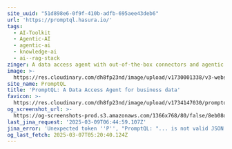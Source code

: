 ```yaml
---
site_uuid: "51d898e6-0f9f-410b-adfb-695aee43deb6"
url: 'https://promptql.hasura.io/'
tags:
  - AI-Toolkit
  - Agentic-AI
  - agentic-ai
  - knowledge-ai
  - ai--rag-stack
zinger: A data access agent with out-of-the-box connectors and agentic query planning.
image: >-
  https://res.cloudinary.com/dh8fp23nd/image/upload/v1730001338/v3-website/prompt-ql/promptql-og_nixyob.png
site_name: PromptQL
title: 'PromptQL: A Data Access Agent for business data'
favicon: >-
  https://res.cloudinary.com/dh8fp23nd/image/upload/v1734147030/promptql/favicon_dl9ln5.png
og_screenshot_url: >-
  https://og-screenshots-prod.s3.amazonaws.com/1366x768/80/false/8eb08d85976924d7fe37f760a4f2ed816600886ada15028ebaf5996e78f4caee.jpeg
last_jina_request: '2025-03-09T06:44:59.107Z'
jina_error: 'Unexpected token ''P'', "PromptQL: "... is not valid JSON'
og_last_fetch: 2025-03-07T05:20:40.124Z
---
```


